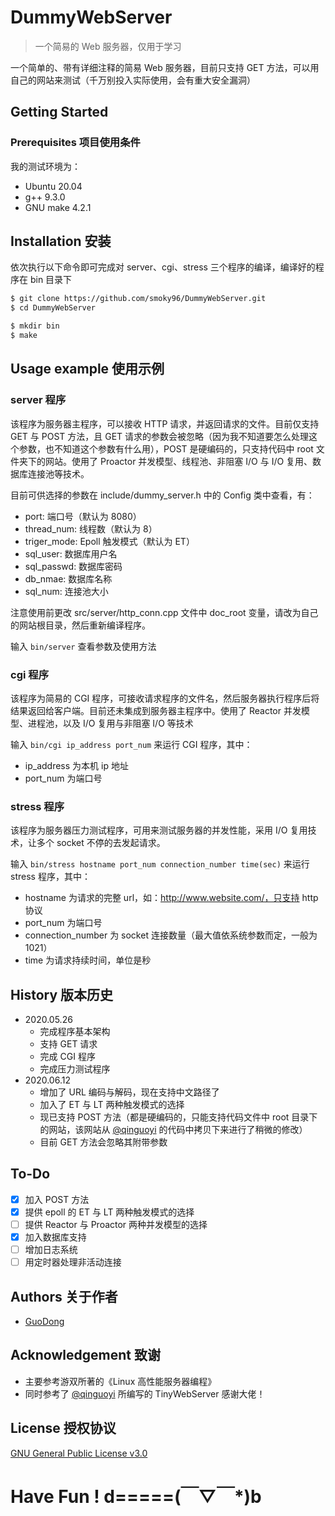 # DummyWebServer

> 一个简易的 Web 服务器，仅用于学习

一个简单的、带有详细注释的简易 Web 服务器，目前只支持 GET 方法，可以用自己的网站来测试（千万别投入实际使用，会有重大安全漏洞）

## Getting Started

### Prerequisites 项目使用条件

我的测试环境为：

* Ubuntu 20.04
* g++ 9.3.0
* GNU make 4.2.1

## Installation 安装

依次执行以下命令即可完成对 server、cgi、stress 三个程序的编译，编译好的程序在 bin 目录下

```sh
$ git clone https://github.com/smoky96/DummyWebServer.git
$ cd DummyWebServer

$ mkdir bin
$ make
```

## Usage example 使用示例

### server 程序

该程序为服务器主程序，可以接收 HTTP 请求，并返回请求的文件。目前仅支持 GET 与 POST 方法，且 GET 请求的参数会被忽略（因为我不知道要怎么处理这个参数，也不知道这个参数有什么用），POST 是硬编码的，只支持代码中 root 文件夹下的网站。使用了 Proactor 并发模型、线程池、非阻塞 I/O 与 I/O 复用、数据库连接池等技术。

目前可供选择的参数在 include/dummy_server.h 中的 Config 类中查看，有：

* port: 端口号（默认为 8080）
* thread_num: 线程数（默认为 8）
* triger_mode: Epoll 触发模式（默认为 ET）
* sql_user: 数据库用户名
* sql_passwd: 数据库密码
* db_nmae: 数据库名称
* sql_num: 连接池大小

注意使用前更改 src/server/http_conn.cpp 文件中 doc_root 变量，请改为自己的网站根目录，然后重新编译程序。

输入 ```bin/server``` 查看参数及使用方法

### cgi 程序

该程序为简易的 CGI 程序，可接收请求程序的文件名，然后服务器执行程序后将结果返回给客户端。目前还未集成到服务器主程序中。使用了 Reactor 并发模型、进程池，以及 I/O 复用与非阻塞 I/O 等技术

输入 ```bin/cgi ip_address port_num``` 来运行 CGI 程序，其中：

* ip_address 为本机 ip 地址
* port_num 为端口号

### stress 程序

该程序为服务器压力测试程序，可用来测试服务器的并发性能，采用 I/O 复用技术，让多个 socket 不停的去发起请求。

输入 ```bin/stress hostname port_num connection_number time(sec)``` 来运行 stress 程序，其中：

* hostname 为请求的完整 url，如：http://www.website.com/，只支持 http 协议
* port_num 为端口号
* connection_number 为 socket 连接数量（最大值依系统参数而定，一般为 1021）
* time 为请求持续时间，单位是秒

## History 版本历史

* 2020.05.26
  * 完成程序基本架构
  * 支持 GET 请求
  * 完成 CGI 程序
  * 完成压力测试程序
* 2020.06.12
  * 增加了 URL 编码与解码，现在支持中文路径了
  * 加入了 ET 与 LT 两种触发模式的选择
  * 现已支持 POST 方法（都是硬编码的，只能支持代码文件中 root 目录下的网站，该网站从 [@qinguoyi](https://github.com/qinguoyi/TinyWebServer) 的代码中拷贝下来进行了稍微的修改）
  * 目前 GET 方法会忽略其附带参数

## To-Do

- [x] 加入 POST 方法
- [x] 提供 epoll 的 ET 与 LT 两种触发模式的选择
- [ ] 提供 Reactor 与 Proactor 两种并发模型的选择
- [x] 加入数据库支持
- [ ] 增加日志系统
- [ ] 用定时器处理非活动连接

## Authors 关于作者

* [GuoDong](https://guodong.plus)

## Acknowledgement 致谢

* 主要参考游双所著的《Linux 高性能服务器编程》
* 同时参考了 [@qinguoyi](https://github.com/qinguoyi/TinyWebServer) 所编写的 TinyWebServer 感谢大佬！

## License 授权协议

[GNU General Public License v3.0](https://github.com/smoky96/DummyWebServer/blob/master/LICENSE)

# Have Fun ! d=====(￣▽￣*)b

